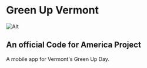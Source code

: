 # Green Up Vermont
![Alt](/assets/app.png "Green Up Vermont Logo")

## An official Code for America Project

A mobile app for Vermont's Green Up Day.


